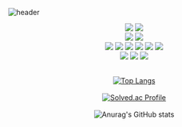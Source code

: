 ![header](https://capsule-render.vercel.app/api?type=rect&text=Welcome%20to%20GOATHP's%20Github&fontSize=40)



<div align = "center"> <img src="https://img.shields.io/badge/R-276DC3?style=plastic&logo=R&logoColor=white"> <img src="https://img.shields.io/badge/RStudio-75AADB?style=plastic&logo=RStudio&logoColor=white"> 
<br>
<img src="https://img.shields.io/badge/Java-F78C40?style=plastic&logo=OpenJDK&logoColor=white"> <img src="https://img.shields.io/badge/Eclipse-2C2255?style=plastic&logo=Eclipse&logoColor=white"> 
<br>  
<img src="https://img.shields.io/badge/Python-3776AB?style=plastic&logo=Python&logoColor=white"> <img src="https://img.shields.io/badge/JupyterNotebook-F37626?style=plastic&logo=Jupyter&logoColor=white"> <img src="https://img.shields.io/badge/PyTorch-EE4C2C?style=plastic&logo=PyTorch&logoColor=white">  <img src="https://img.shields.io/badge/Selenium-402A?style=plastic&logo=Selenium&logoColor=white"> <img src="https://img.shields.io/badge/pandas-150458?style=plastic&logo=pandas&logoColor=white"> <img src="https://img.shields.io/badge/TensroFlow-FF6F00?style=plastic&logo=TensorFlow&logoColor=white">
<br>
<img src="https://img.shields.io/badge/Oracle-F80000?style=plastic&logo=Oracle&logoColor=white"> 
<img src="https://img.shields.io/badge/Visual Studio Code-007ACC?style=plastic&logo=Visual Studio Code&logoColor=white"> 
<img src="https://img.shields.io/badge/Linux-FCC624?style=plastic&logo=Linux&logoColor=white">  
<br>
<br>    
  
[![Top Langs](https://github-readme-stats.vercel.app/api/top-langs/?username=GOATHP&hide_progress=false)](https://github.com/anuraghazra/github-readme-stats)  
<br>
[![Solved.ac Profile](http://mazassumnida.wtf/api/v2/generate_badge?boj=mds468)](https://solved.ac/mds468/)
<br>  
![Anurag's GitHub stats](https://github-readme-stats.vercel.app/api?username=GOATHP&show_icons=true&theme=radical)
</div>

